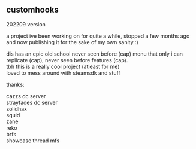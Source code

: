 ## customhooks 
202209 version<br />

a project ive been working on for quite a while, stopped a few months ago and now publishing it for the sake of my own sanity :) <br />

dis has an epic old school never seen before (cap) menu that only i can replicate (cap), never seen before features (cap).<br />
tbh this is a really cool project (atleast for me)<br />
loved to mess around with steamsdk and stuff <br />

thanks:<br />

cazzs dc server <br/>
strayfades dc server <br />
solidhax<br />
squid<br />
zane<br />
reko<br />
brfs <br />
showcase thread mfs 


